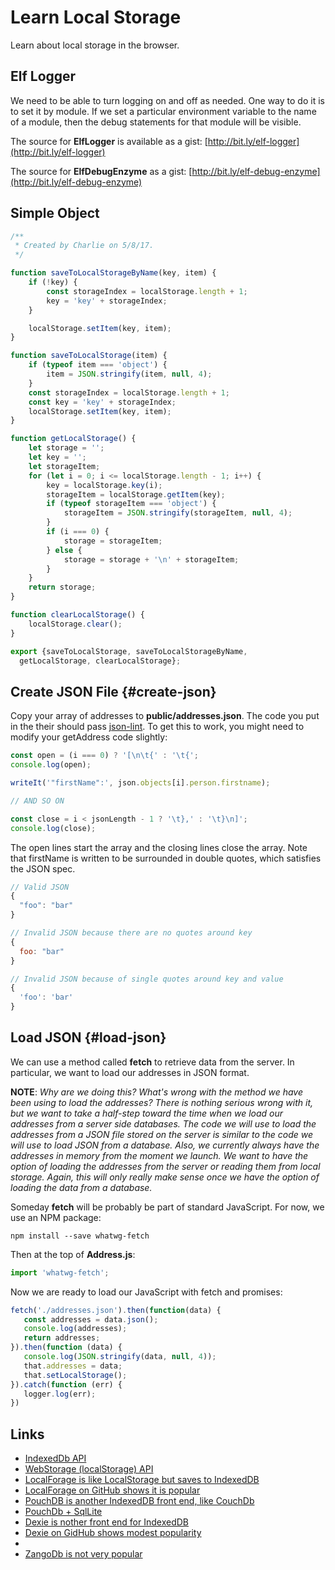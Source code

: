 # Learn Local Storage

Learn about local storage in the browser.

## Elf Logger

We need to be able to turn logging on and off as needed. One way to do it is to set it by module. If we set a particular environment variable to the name of a module, then the debug statements for that module will be visible.

The source for **ElfLogger** is available as a gist: [http://bit.ly/elf-logger](http://bit.ly/elf-logger)

The source for **ElfDebugEnzyme** as a gist: [http://bit.ly/elf-debug-enzyme](http://bit.ly/elf-debug-enzyme)

## Simple Object

```javascript
/**
 * Created by Charlie on 5/8/17.
 */

function saveToLocalStorageByName(key, item) {
    if (!key) {
        const storageIndex = localStorage.length + 1;
        key = 'key' + storageIndex;
    }

    localStorage.setItem(key, item);
}

function saveToLocalStorage(item) {
    if (typeof item === 'object') {
        item = JSON.stringify(item, null, 4);
    }
    const storageIndex = localStorage.length + 1;
    const key = 'key' + storageIndex;
    localStorage.setItem(key, item);
}

function getLocalStorage() {
    let storage = '';
    let key = '';
    let storageItem;
    for (let i = 0; i <= localStorage.length - 1; i++) {
        key = localStorage.key(i);
        storageItem = localStorage.getItem(key);
        if (typeof storageItem === 'object') {
            storageItem = JSON.stringify(storageItem, null, 4);
        }
        if (i === 0) {
            storage = storageItem;
        } else {
            storage = storage + '\n' + storageItem;
        }
    }
    return storage;
}

function clearLocalStorage() {
    localStorage.clear();
}

export {saveToLocalStorage, saveToLocalStorageByName,
  getLocalStorage, clearLocalStorage};
```

## Create JSON File {#create-json}

Copy your array of addresses to **public/addresses.json**. The code you put in the their should pass [json-lint](https://jsonlint.com/). To get this to work, you might need to modify your getAddress code slightly:

```javascript
const open = (i === 0) ? '[\n\t{' : '\t{';
console.log(open);

writeIt('"firstName":', json.objects[i].person.firstname);

// AND SO ON

const close = i < jsonLength - 1 ? '\t},' : '\t}\n]';
console.log(close);
```

The open lines start the array and the closing lines close the array. Note that firstName is written to be surrounded in double quotes, which satisfies the JSON spec.

```javascript
// Valid JSON
{
  "foo": "bar"
}

// Invalid JSON because there are no quotes around key
{
  foo: "bar"
}

// Invalid JSON because of single quotes around key and value
{
  'foo': 'bar'
}
```

## Load JSON {#load-json}

We can use a method called **fetch** to retrieve data from the server. In particular, we want to load our addresses in JSON format.

**NOTE**: _Why are we doing this? What's wrong with the method we have been using to load the addresses? There is nothing serious wrong with it, but we want to take a half-step toward the time when we load our addresses from a server side databases. The code we will use to load the addresses from a JSON file stored on the server is similar to the code we will use to load JSON from a database. Also, we currently always have the addresses in memory from the moment we launch. We want to have the option of loading the addresses from the server or reading them from local storage. Again, this will only really make sense once we have the option of loading the data from a database._

Someday **fetch** will be probably be part of standard JavaScript. For now, we use an NPM package:

```
npm install --save whatwg-fetch
```

Then at the top of **Address.js**:

```javascript
import 'whatwg-fetch';
```

Now we are ready to load our JavaScript with fetch and promises:

```javascript
fetch('./addresses.json').then(function(data) {
   const addresses = data.json();
   console.log(addresses);
   return addresses;
}).then(function (data) {
   console.log(JSON.stringify(data, null, 4));
   that.addresses = data;
   that.setLocalStorage();
}).catch(function (err) {
   logger.log(err);
})
```

## Links

- [IndexedDb API](https://developer.mozilla.org/en-US/docs/Web/API/IndexedDB_API)
- [WebStorage (localStorage) API](https://developer.mozilla.org/en-US/docs/Web/API/Web_Storage_API)
- [LocalForage is like LocalStorage but saves to IndexedDB](https://localforage.github.io/localForage/)
- [LocalForage on GitHub shows it is popular](https://github.com/localForage/localForage)
- [PouchDB is another IndexedDB front end, like CouchDb](https://pouchdb.com/)
- [PouchDb + SqlLite](https://gonehybrid.com/how-to-use-pouchdb-sqlite-for-local-storage-in-your-ionic-app/)
- [Dexie is nother front end for IndexedDB](http://dexie.org/)
- [Dexie on GidHub shows modest popularity](https://github.com/dfahlander/Dexie.js)
-
- [ZangoDb is not very popular](https://github.com/erikolson186/zangodb)
